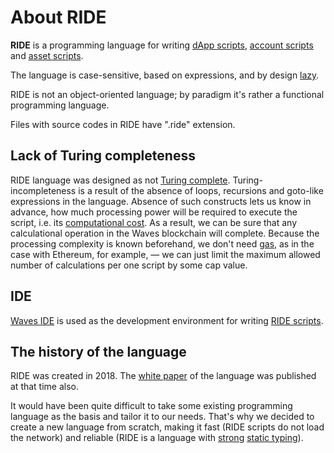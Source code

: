 # About RIDE

**RIDE** is a programming language for writing [dApp scripts](/blockchain/dapp-script.md), [account scripts](/blockchain/account-script.md) and [asset scripts](/blockchain/asset-script.md).

The language is case-sensitive, based on expressions, and by design [lazy](/ride/immutable-variables.md).

RIDE is not an object-oriented language; by paradigm it's rather a functional programming language.

Files with source codes in RIDE have ".ride" extension.

## Lack of Turing completeness

RIDE language was designed as not [Turing complete](https://en.wikipedia.org/wiki/Turing_completeness). Turing-incompleteness is a result of the absence of loops, recursions and goto-like expressions in the language. Absence of such constructs lets us know in advance, how much processing power will be required to execute the script, i.e. its [computational cost](/ride/core-concepts/computational-cost.md). As a result, we can be sure that any calculational operation in the Waves blockchain will complete. Because the processing complexity is known beforehand, we don't need [gas](https://ethereum.stackexchange.com/questions/3/what-is-meant-by-the-term-gas), as in the case with Ethereum, for example, — we can just limit the maximum allowed number of calculations per one script by some cap value.

## IDE

[Waves IDE](/developer-tools/waves-ide.md) is used as the development environment for writing [RIDE scripts](/ride/ride-script.md).


## The history of the language

RIDE was created in 2018. The [white paper](https://wavesplatform.com/files/docs/white_paper_waves_smart_contracts.pdf) of the language was published at that time also.

It would have been quite difficult to take some existing programming language as the basis and tailor it to our needs. That's why we decided to create a new language from scratch, making it fast (RIDE scripts do not load the network) and reliable (RIDE is a language with [strong](https://en.wikipedia.org/wiki/Strong_and_weak_typing) [static typing](https://en.wikipedia.org/wiki/Type_system#Static_type_checking)).